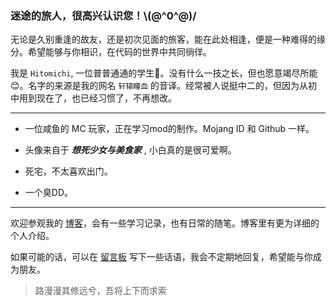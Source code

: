 ### 迷途的旅人，很高兴认识您！\\(@^0^@)/

无论是久别重逢的故友，还是初次见面的旅客，能在此处相逢，便是一种难得的缘分。希望能够与你相识，在代码的世界中共同徜徉。

我是 `Hitomichi`, 一位普普通通的学生🏫。没有什么一技之长，但也愿意竭尽所能😊。名字的来源是我的网名 `轩辕瞳血` 的音译。经常被人说挺中二的，但因为从初中用到现在了，也已经习惯了，不再想改。

---

- 一位咸鱼的 MC 玩家，正在学习mod的制作。Mojang ID 和 Github 一样。

- 头像来自于 ***想死少女与美食家*** , 小白真的是很可爱啊。
- 死宅，不太喜欢出门。
- 一个臭DD。

---

欢迎参观我的 <a href="https://hitomichi.top">博客</a>，会有一些学习记录，也有日常的随笔。博客里有更为详细的个人介绍。

如果可能的话，可以在 <a href="https://github.com/KenenHitomichi/KenenHitomichi/issues">留言板</a> 写下一些话语，我会不定期地回复，希望能与你成为朋友。



> 路漫漫其修远兮，吾将上下而求索

